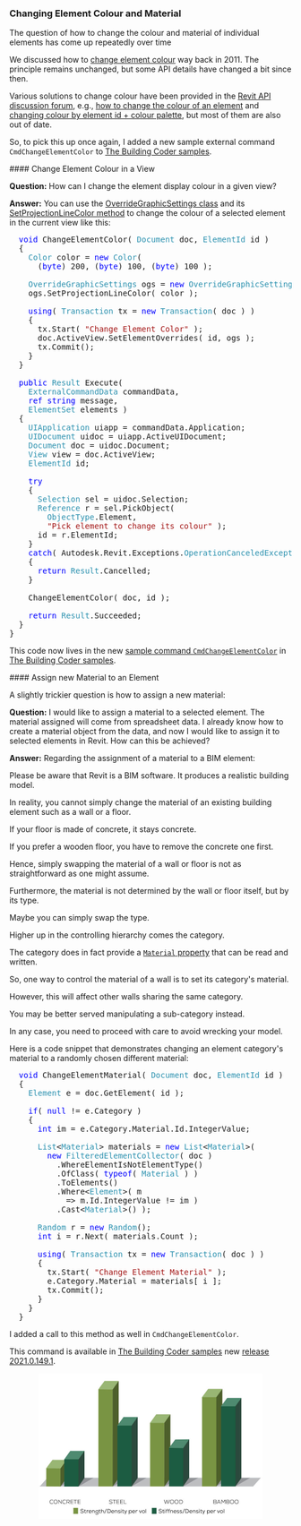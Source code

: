 <head>
<meta http-equiv="Content-Type" content="text/html; charset=utf-8">
<link rel="stylesheet" type="text/css" href="bc.css">
<script src="https://cdn.rawgit.com/google/code-prettify/master/loader/run_prettify.js" type="text/javascript"></script>
</head>

<!---

- 16576354 [material assignment]

twitter:

 the #RevitAPI @AutodeskForge @AutodeskRevit #bim #DynamoBim #ForgeDevCon

&ndash; 
...

linkedin:


#bim #DynamoBim #ForgeDevCon #Revit #API #IFC #SDK #AI #VisualStudio #Autodesk #AEC #adsk

the [Revit API discussion forum](http://forums.autodesk.com/t5/revit-api-forum/bd-p/160) thread

<center>
<img src="img/" alt="" title="" width="600"/>
<p style="font-size: 80%; font-style:italic"></p>
</center>

-->

### Changing Element Colour and Material

The question of how to change the colour and material of individual elements has come up repeatedly over time

We discussed
how to [change element colour](https://thebuildingcoder.typepad.com/blog/2011/03/change-element-colour.html) way
back in 2011.
The principle remains unchanged, but some API details have changed a bit since then.

Various solutions to change colour have been provided in
the [Revit API discussion forum](http://forums.autodesk.com/t5/revit-api-forum/bd-p/160),
e.g., [how to change the colour of an element](https://forums.autodesk.com/t5/revit-api-forum/how-change-the-color-a-element/m-p/5651177)
and [changing colour by element id + colour palette](https://forums.autodesk.com/t5/revit-api-forum/change-color-by-element-id-color-palette/m-p/4768209),
but most of them are also out of date.

So, to pick this up once again, I added a new sample external command `CmdChangeElementColor`
to [The Building Coder samples](https://github.com/jeremytammik/the_building_coder_samples).


####<a name="2"></a> Change Element Colour in a View

**Question:** How can I change the element display colour in a given view?

**Answer:** You can use
the [OverrideGraphicSettings class](https://www.revitapidocs.com/2020/eb2bd6b6-b7b2-5452-2070-2dbadb9e068a.htm) and
its [SetProjectionLineColor method](https://www.revitapidocs.com/2020/6b780d28-87fb-2ba6-04fa-f973d85ca552.htm) to
change the colour of a selected element in the current view like this:

<pre class="code">
&nbsp;&nbsp;<span style="color:blue;">void</span>&nbsp;ChangeElementColor(&nbsp;<span style="color:#2b91af;">Document</span>&nbsp;doc,&nbsp;<span style="color:#2b91af;">ElementId</span>&nbsp;id&nbsp;)
&nbsp;&nbsp;{
&nbsp;&nbsp;&nbsp;&nbsp;<span style="color:#2b91af;">Color</span>&nbsp;color&nbsp;=&nbsp;<span style="color:blue;">new</span>&nbsp;<span style="color:#2b91af;">Color</span>(
&nbsp;&nbsp;&nbsp;&nbsp;&nbsp;&nbsp;(<span style="color:blue;">byte</span>)&nbsp;200,&nbsp;(<span style="color:blue;">byte</span>)&nbsp;100,&nbsp;(<span style="color:blue;">byte</span>)&nbsp;100&nbsp;);
 
&nbsp;&nbsp;&nbsp;&nbsp;<span style="color:#2b91af;">OverrideGraphicSettings</span>&nbsp;ogs&nbsp;=&nbsp;<span style="color:blue;">new</span>&nbsp;<span style="color:#2b91af;">OverrideGraphicSettings</span>();
&nbsp;&nbsp;&nbsp;&nbsp;ogs.SetProjectionLineColor(&nbsp;color&nbsp;);
 
&nbsp;&nbsp;&nbsp;&nbsp;<span style="color:blue;">using</span>(&nbsp;<span style="color:#2b91af;">Transaction</span>&nbsp;tx&nbsp;=&nbsp;<span style="color:blue;">new</span>&nbsp;<span style="color:#2b91af;">Transaction</span>(&nbsp;doc&nbsp;)&nbsp;)
&nbsp;&nbsp;&nbsp;&nbsp;{
&nbsp;&nbsp;&nbsp;&nbsp;&nbsp;&nbsp;tx.Start(&nbsp;<span style="color:#a31515;">&quot;Change&nbsp;Element&nbsp;Color&quot;</span>&nbsp;);
&nbsp;&nbsp;&nbsp;&nbsp;&nbsp;&nbsp;doc.ActiveView.SetElementOverrides(&nbsp;id,&nbsp;ogs&nbsp;);
&nbsp;&nbsp;&nbsp;&nbsp;&nbsp;&nbsp;tx.Commit();
&nbsp;&nbsp;&nbsp;&nbsp;}
&nbsp;&nbsp;}
 
&nbsp;&nbsp;<span style="color:blue;">public</span>&nbsp;<span style="color:#2b91af;">Result</span>&nbsp;Execute(
&nbsp;&nbsp;&nbsp;&nbsp;<span style="color:#2b91af;">ExternalCommandData</span>&nbsp;commandData,
&nbsp;&nbsp;&nbsp;&nbsp;<span style="color:blue;">ref</span>&nbsp;<span style="color:blue;">string</span>&nbsp;message,
&nbsp;&nbsp;&nbsp;&nbsp;<span style="color:#2b91af;">ElementSet</span>&nbsp;elements&nbsp;)
&nbsp;&nbsp;{
&nbsp;&nbsp;&nbsp;&nbsp;<span style="color:#2b91af;">UIApplication</span>&nbsp;uiapp&nbsp;=&nbsp;commandData.Application;
&nbsp;&nbsp;&nbsp;&nbsp;<span style="color:#2b91af;">UIDocument</span>&nbsp;uidoc&nbsp;=&nbsp;uiapp.ActiveUIDocument;
&nbsp;&nbsp;&nbsp;&nbsp;<span style="color:#2b91af;">Document</span>&nbsp;doc&nbsp;=&nbsp;uidoc.Document;
&nbsp;&nbsp;&nbsp;&nbsp;<span style="color:#2b91af;">View</span>&nbsp;view&nbsp;=&nbsp;doc.ActiveView;
&nbsp;&nbsp;&nbsp;&nbsp;<span style="color:#2b91af;">ElementId</span>&nbsp;id;
 
&nbsp;&nbsp;&nbsp;&nbsp;<span style="color:blue;">try</span>
&nbsp;&nbsp;&nbsp;&nbsp;{
&nbsp;&nbsp;&nbsp;&nbsp;&nbsp;&nbsp;<span style="color:#2b91af;">Selection</span>&nbsp;sel&nbsp;=&nbsp;uidoc.Selection;
&nbsp;&nbsp;&nbsp;&nbsp;&nbsp;&nbsp;<span style="color:#2b91af;">Reference</span>&nbsp;r&nbsp;=&nbsp;sel.PickObject(
&nbsp;&nbsp;&nbsp;&nbsp;&nbsp;&nbsp;&nbsp;&nbsp;<span style="color:#2b91af;">ObjectType</span>.Element,
&nbsp;&nbsp;&nbsp;&nbsp;&nbsp;&nbsp;&nbsp;&nbsp;<span style="color:#a31515;">&quot;Pick&nbsp;element&nbsp;to&nbsp;change&nbsp;its&nbsp;colour&quot;</span>&nbsp;);
&nbsp;&nbsp;&nbsp;&nbsp;&nbsp;&nbsp;id&nbsp;=&nbsp;r.ElementId;
&nbsp;&nbsp;&nbsp;&nbsp;}
&nbsp;&nbsp;&nbsp;&nbsp;<span style="color:blue;">catch</span>(&nbsp;Autodesk.Revit.Exceptions.<span style="color:#2b91af;">OperationCanceledException</span>&nbsp;)
&nbsp;&nbsp;&nbsp;&nbsp;{
&nbsp;&nbsp;&nbsp;&nbsp;&nbsp;&nbsp;<span style="color:blue;">return</span>&nbsp;<span style="color:#2b91af;">Result</span>.Cancelled;
&nbsp;&nbsp;&nbsp;&nbsp;}
 
&nbsp;&nbsp;&nbsp;&nbsp;ChangeElementColor(&nbsp;doc,&nbsp;id&nbsp;);
 
&nbsp;&nbsp;&nbsp;&nbsp;<span style="color:blue;">return</span>&nbsp;<span style="color:#2b91af;">Result</span>.Succeeded;
&nbsp;&nbsp;}
}
</pre>

This code now lives in the 
new [sample command `CmdChangeElementColor`](https://github.com/jeremytammik/the_building_coder_samples/blob/master/BuildingCoder/BuildingCoder/CmdChangeElementColor.cs)
in [The Building Coder samples](https://github.com/jeremytammik/the_building_coder_samples).

####<a name="3"></a> Assign new Material to an Element

A slightly trickier question is how to assign a new material:

**Question:** I would like to assign a material to a selected element. The material assigned will come from spreadsheet data. I already know how to create a material object from the data, and now I would like to assign it to selected elements in Revit. How can this be achieved?

**Answer:** Regarding the assignment of a material to a BIM element:

Please be aware that Revit is a BIM software. It produces a realistic building model.

In reality, you cannot simply change the material of an existing building element such as a wall or a floor.

If your floor is made of concrete, it stays concrete.

If you prefer a wooden floor, you have to remove the concrete one first.

Hence, simply swapping the material of a wall or floor is not as straightforward as one might assume.

Furthermore, the material is not determined by the wall or floor itself, but by its type.

Maybe you can simply swap the type.

Higher up in the controlling hierarchy comes the category.

The category does in fact provide
a [`Material` property](https://www.revitapidocs.com/2020/00aa768a-fca2-172f-e5d4-a4d787803983.htm) that
can be read and written.

So, one way to control the material of a wall is to set its category's material.

However, this will affect other walls sharing the same category.

You may be better served manipulating a sub-category instead.

In any case, you need to proceed with care to avoid wrecking your model.

Here is a code snippet that demonstrates changing an element category's material to a randomly chosen different material:

<pre class="code">
&nbsp;&nbsp;<span style="color:blue;">void</span>&nbsp;ChangeElementMaterial(&nbsp;<span style="color:#2b91af;">Document</span>&nbsp;doc,&nbsp;<span style="color:#2b91af;">ElementId</span>&nbsp;id&nbsp;)
&nbsp;&nbsp;{
&nbsp;&nbsp;&nbsp;&nbsp;<span style="color:#2b91af;">Element</span>&nbsp;e&nbsp;=&nbsp;doc.GetElement(&nbsp;id&nbsp;);
 
&nbsp;&nbsp;&nbsp;&nbsp;<span style="color:blue;">if</span>(&nbsp;<span style="color:blue;">null</span>&nbsp;!=&nbsp;e.Category&nbsp;)
&nbsp;&nbsp;&nbsp;&nbsp;{
&nbsp;&nbsp;&nbsp;&nbsp;&nbsp;&nbsp;<span style="color:blue;">int</span>&nbsp;im&nbsp;=&nbsp;e.Category.Material.Id.IntegerValue;
 
&nbsp;&nbsp;&nbsp;&nbsp;&nbsp;&nbsp;<span style="color:#2b91af;">List</span>&lt;<span style="color:#2b91af;">Material</span>&gt;&nbsp;materials&nbsp;=&nbsp;<span style="color:blue;">new</span>&nbsp;<span style="color:#2b91af;">List</span>&lt;<span style="color:#2b91af;">Material</span>&gt;(
&nbsp;&nbsp;&nbsp;&nbsp;&nbsp;&nbsp;&nbsp;&nbsp;<span style="color:blue;">new</span>&nbsp;<span style="color:#2b91af;">FilteredElementCollector</span>(&nbsp;doc&nbsp;)
&nbsp;&nbsp;&nbsp;&nbsp;&nbsp;&nbsp;&nbsp;&nbsp;&nbsp;&nbsp;.WhereElementIsNotElementType()
&nbsp;&nbsp;&nbsp;&nbsp;&nbsp;&nbsp;&nbsp;&nbsp;&nbsp;&nbsp;.OfClass(&nbsp;<span style="color:blue;">typeof</span>(&nbsp;<span style="color:#2b91af;">Material</span>&nbsp;)&nbsp;)
&nbsp;&nbsp;&nbsp;&nbsp;&nbsp;&nbsp;&nbsp;&nbsp;&nbsp;&nbsp;.ToElements()
&nbsp;&nbsp;&nbsp;&nbsp;&nbsp;&nbsp;&nbsp;&nbsp;&nbsp;&nbsp;.Where&lt;<span style="color:#2b91af;">Element</span>&gt;(&nbsp;m&nbsp;
&nbsp;&nbsp;&nbsp;&nbsp;&nbsp;&nbsp;&nbsp;&nbsp;&nbsp;&nbsp;&nbsp;&nbsp;=&gt;&nbsp;m.Id.IntegerValue&nbsp;!=&nbsp;im&nbsp;)
&nbsp;&nbsp;&nbsp;&nbsp;&nbsp;&nbsp;&nbsp;&nbsp;&nbsp;&nbsp;.Cast&lt;<span style="color:#2b91af;">Material</span>&gt;()&nbsp;);
 
&nbsp;&nbsp;&nbsp;&nbsp;&nbsp;&nbsp;<span style="color:#2b91af;">Random</span>&nbsp;r&nbsp;=&nbsp;<span style="color:blue;">new</span>&nbsp;<span style="color:#2b91af;">Random</span>();
&nbsp;&nbsp;&nbsp;&nbsp;&nbsp;&nbsp;<span style="color:blue;">int</span>&nbsp;i&nbsp;=&nbsp;r.Next(&nbsp;materials.Count&nbsp;);
 
&nbsp;&nbsp;&nbsp;&nbsp;&nbsp;&nbsp;<span style="color:blue;">using</span>(&nbsp;<span style="color:#2b91af;">Transaction</span>&nbsp;tx&nbsp;=&nbsp;<span style="color:blue;">new</span>&nbsp;<span style="color:#2b91af;">Transaction</span>(&nbsp;doc&nbsp;)&nbsp;)
&nbsp;&nbsp;&nbsp;&nbsp;&nbsp;&nbsp;{
&nbsp;&nbsp;&nbsp;&nbsp;&nbsp;&nbsp;&nbsp;&nbsp;tx.Start(&nbsp;<span style="color:#a31515;">&quot;Change&nbsp;Element&nbsp;Material&quot;</span>&nbsp;);
&nbsp;&nbsp;&nbsp;&nbsp;&nbsp;&nbsp;&nbsp;&nbsp;e.Category.Material&nbsp;=&nbsp;materials[&nbsp;i&nbsp;];
&nbsp;&nbsp;&nbsp;&nbsp;&nbsp;&nbsp;&nbsp;&nbsp;tx.Commit();
&nbsp;&nbsp;&nbsp;&nbsp;&nbsp;&nbsp;}
&nbsp;&nbsp;&nbsp;&nbsp;}
&nbsp;&nbsp;}
</pre>

I added  a call to this method as well in `CmdChangeElementColor`.

This command is available
in [The Building Coder samples](https://github.com/jeremytammik/the_building_coder_samples)
new [release 2021.0.149.1](https://github.com/jeremytammik/the_building_coder_samples/releases/tag/2021.0.149.1).

<center>
<img src="img/concrete_steel_wood_bamboo.jpg" alt="Materials" title="Materials" width="400"/> <!-- 800 -->
</center>
